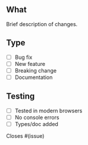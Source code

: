 ## What

Brief description of changes.

## Type

- [ ] Bug fix
- [ ] New feature
- [ ] Breaking change
- [ ] Documentation

## Testing

- [ ] Tested in modern browsers
- [ ] No console errors
- [ ] Types/doc added

Closes #(issue)
